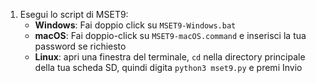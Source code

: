 1. Esegui lo script di MSET9:
   - **Windows**: Fai doppio click su `MSET9-Windows.bat`
   - **macOS**: Fai doppio-click su `MSET9-macOS.command` e inserisci la tua password se richiesto
   - **Linux**: apri una finestra del terminale, `cd` nella directory principale della tua scheda SD, quindi digita `python3 mset9.py` e premi Invio
